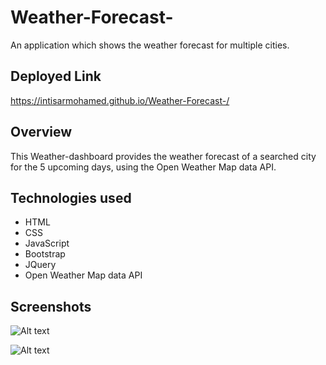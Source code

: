 # Weather-Forecast-

An application which shows the weather forecast for multiple cities.

## Deployed Link

https://intisarmohamed.github.io/Weather-Forecast-/
## Overview

This Weather-dashboard provides the weather forecast of a searched city for the 5 upcoming days, using the Open Weather Map data API.

## Technologies used

- HTML
- CSS
- JavaScript
- Bootstrap
- JQuery
- Open Weather Map data API

## Screenshots

![Alt text](images/screencapture-github-intisarmohamed-Weather-Dashboard-blob-dev-index-html-2021-10-24-19_05_37.png)

![Alt text](images/screencapture-github-intisarmohamed-Weather-Dashboard-blob-dev-Assets-JS-script-js-2021-10-24-19_06_26.png)
